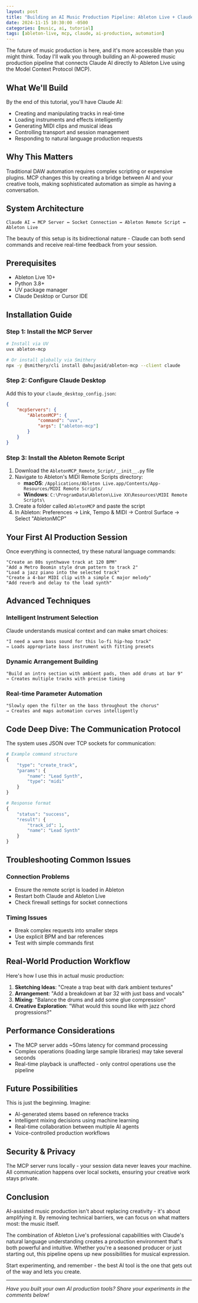 ```yaml
---
layout: post
title: "Building an AI Music Production Pipeline: Ableton Live + Claude MCP"
date: 2024-11-15 10:30:00 -0500
categories: [music, ai, tutorial]
tags: [ableton-live, mcp, claude, ai-production, automation]
---
```


The future of music production is here, and it's more accessible than you might think. Today I'll walk you through building an AI-powered music production pipeline that connects Claude AI directly to Ableton Live using the Model Context Protocol (MCP).

## What We'll Build

By the end of this tutorial, you'll have Claude AI:
- Creating and manipulating tracks in real-time
- Loading instruments and effects intelligently  
- Generating MIDI clips and musical ideas
- Controlling transport and session management
- Responding to natural language production requests

## Why This Matters

Traditional DAW automation requires complex scripting or expensive plugins. MCP changes this by creating a bridge between AI and your creative tools, making sophisticated automation as simple as having a conversation.

## System Architecture

```
Claude AI ↔ MCP Server ↔ Socket Connection ↔ Ableton Remote Script ↔ Ableton Live
```

The beauty of this setup is its bidirectional nature - Claude can both send commands and receive real-time feedback from your session.

## Prerequisites

- Ableton Live 10+ 
- Python 3.8+
- UV package manager
- Claude Desktop or Cursor IDE

## Installation Guide

### Step 1: Install the MCP Server

```bash
# Install via UV
uvx ableton-mcp

# Or install globally via Smithery
npx -y @smithery/cli install @ahujasid/ableton-mcp --client claude
```

### Step 2: Configure Claude Desktop

Add this to your `claude_desktop_config.json`:

```json
{
    "mcpServers": {
        "AbletonMCP": {
            "command": "uvx",
            "args": ["ableton-mcp"]
        }
    }
}
```

### Step 3: Install the Ableton Remote Script

1. Download the `AbletonMCP_Remote_Script/__init__.py` file
2. Navigate to Ableton's MIDI Remote Scripts directory:
   - **macOS**: `/Applications/Ableton Live.app/Contents/App-Resources/MIDI Remote Scripts/`
   - **Windows**: `C:\ProgramData\Ableton\Live XX\Resources\MIDI Remote Scripts\`
3. Create a folder called `AbletonMCP` and paste the script
4. In Ableton: Preferences → Link, Tempo & MIDI → Control Surface → Select "AbletonMCP"

## Your First AI Production Session

Once everything is connected, try these natural language commands:

```
"Create an 80s synthwave track at 120 BPM"
"Add a Metro Boomin style drum pattern to track 2"  
"Load a jazz piano into the selected track"
"Create a 4-bar MIDI clip with a simple C major melody"
"Add reverb and delay to the lead synth"
```

## Advanced Techniques

### Intelligent Instrument Selection

Claude understands musical context and can make smart choices:

```
"I need a warm bass sound for this lo-fi hip-hop track"
→ Loads appropriate bass instrument with fitting presets
```

### Dynamic Arrangement Building

```
"Build an intro section with ambient pads, then add drums at bar 9"
→ Creates multiple tracks with precise timing
```

### Real-time Parameter Automation

```
"Slowly open the filter on the bass throughout the chorus"
→ Creates and maps automation curves intelligently
```

## Code Deep Dive: The Communication Protocol

The system uses JSON over TCP sockets for communication:

```python
# Example command structure
{
    "type": "create_track",
    "params": {
        "name": "Lead Synth",
        "type": "midi"
    }
}

# Response format
{
    "status": "success",
    "result": {
        "track_id": 1,
        "name": "Lead Synth"
    }
}
```

## Troubleshooting Common Issues

### Connection Problems
- Ensure the remote script is loaded in Ableton
- Restart both Claude and Ableton Live
- Check firewall settings for socket connections

### Timing Issues
- Break complex requests into smaller steps
- Use explicit BPM and bar references
- Test with simple commands first

## Real-World Production Workflow

Here's how I use this in actual music production:

1. **Sketching Ideas**: "Create a trap beat with dark ambient textures"
2. **Arrangement**: "Add a breakdown at bar 32 with just bass and vocals"  
3. **Mixing**: "Balance the drums and add some glue compression"
4. **Creative Exploration**: "What would this sound like with jazz chord progressions?"

## Performance Considerations

- The MCP server adds ~50ms latency for command processing
- Complex operations (loading large sample libraries) may take several seconds
- Real-time playback is unaffected - only control operations use the pipeline

## Future Possibilities

This is just the beginning. Imagine:
- AI-generated stems based on reference tracks
- Intelligent mixing decisions using machine learning
- Real-time collaboration between multiple AI agents
- Voice-controlled production workflows

## Security & Privacy

The MCP server runs locally - your session data never leaves your machine. All communication happens over local sockets, ensuring your creative work stays private.


## Conclusion

AI-assisted music production isn't about replacing creativity - it's about amplifying it. By removing technical barriers, we can focus on what matters most: the music itself.

The combination of Ableton Live's professional capabilities with Claude's natural language understanding creates a production environment that's both powerful and intuitive. Whether you're a seasoned producer or just starting out, this pipeline opens up new possibilities for musical expression.

Start experimenting, and remember - the best AI tool is the one that gets out of the way and lets you create.

---

*Have you built your own AI production tools? Share your experiments in the comments below!*